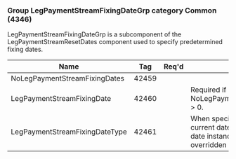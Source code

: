### Group LegPaymentStreamFixingDateGrp category Common (4346)

LegPaymentStreamFixingDateGrp is a subcomponent of the LegPaymentStreamResetDates component used to specify predetermined fixing dates.

| Name                           | Tag   | Req'd | Documentation                                                                                                                               |
|--------------------------------|-------|----------|-------------------------------------------------------------------------------------------------------------------------------|
| NoLegPaymentStreamFixingDates  | 42459 |       |                                                                                                                                |
| LegPaymentStreamFixingDate     | 42460 |       | Required if NoLegPaymentStreamFixingDates(42459) > 0.                                                                                                            |
| LegPaymentStreamFixingDateType | 42461 |       | When specified it applies not only to the current date instance but to all subsequent date instances in the group until overridden when a new type is specified. |

